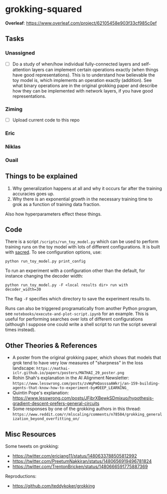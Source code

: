 # grokking-squared

**Overleaf**: https://www.overleaf.com/project/62105458e903f33cf985c0ef

## Tasks

### Unassigned
- [ ] Do a study of when/how individual fully-connected layers and self-attention layers can implement certain operations exactly (when things have good representations). This is to understand how believable the toy model is, which implements an operation exactly (addition). See what binary operations are in the original grokking paper and describe how they can be implemented with network layers, if you have good representations.

### Ziming
- [ ] Upload current code to this repo

### Eric

### Niklas

### Ouail

## Things to be explained

1. Why generalization happens at all and why it occurs far after the training accuracies goes up.
2. Why there is an exponential growth in the necessary training time to grok as a function of training data fraction.

Also how hyperparameters effect these things.

## Code
There is a script `/scripts/run_toy_model.py` which can be used to perform training runs on the toy model with lots 
of different configurations. It is built with [sacred](https://github.com/IDSIA/sacred). To see configuration
options, use:
```
python run_toy_model.py print_config
```
To run an experiment with a configuration other than the default, for instance changing the decoder width:
```
python run_toy_model.py -F <local results dir> run with decoder_width=30
```
The flag `-F` specifies which directory to save the experiment results to.

Runs can also be triggered programatically from another Python program, see `notebooks/execute-and-plot-script.ipynb` for an example. This is useful for performing searches over lots of different configurations (although I suppose one could write a shell script to run the script several times instead).


## Other Theories & References
- A poster from the original grokking paper, which shows that models that grok tend to have very low measures of "sharpness" in the loss landscape: `https://mathai-iclr.github.io/papers/posters/MATHAI_29_poster.png`
- Rohin Shah's explanation in the AI Alignment Newsletter:  `https://www.lesswrong.com/posts/zvWqPmQasssaAWkrj/an-159-building-agents-that-know-how-to-experiment-by#DEEP_LEARNING_`
- Quintin Pope's explanation:  https://www.lesswrong.com/posts/JFibrXBewkSDmixuo/hypothesis-gradient-descent-prefers-general-circuits
- Some responses by one of the grokking authors in this thread: `https://www.reddit.com/r/mlscaling/comments/n78584/grokking_generalization_beyond_overfitting_on/`

## Misc Resources
Some tweets on grokking:
- https://twitter.com/ericjang11/status/1480633788505812992
- https://twitter.com/PreetumNakkiran/status/1480656919496781824
- https://twitter.com/TrentonBricken/status/1480666591775887369

Reproductions:
- https://github.com/teddykoker/grokking


